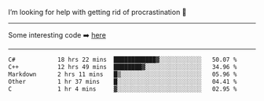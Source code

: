 I’m looking for help with getting rid of procrastination 🤔

-----

Some interesting code :arrow_right: [here](https://github.com/zhen8838/playground)

-----

<!--START_SECTION:waka-->

```txt
C#            18 hrs 22 mins  ████████████▓░░░░░░░░░░░░   50.07 %
C++           12 hrs 49 mins  ████████▓░░░░░░░░░░░░░░░░   34.96 %
Markdown      2 hrs 11 mins   █▒░░░░░░░░░░░░░░░░░░░░░░░   05.96 %
Other         1 hr 37 mins    █░░░░░░░░░░░░░░░░░░░░░░░░   04.41 %
C             1 hr 4 mins     ▓░░░░░░░░░░░░░░░░░░░░░░░░   02.95 %
```

<!--END_SECTION:waka-->

<!--
**zhen8838/zhen8838** is a ✨ _special_ ✨ repository because its `README.md` (this file) appears on your GitHub profile.

Here are some ideas to get you started:

- 🔭 I’m currently working on ...
- 🌱 I’m currently learning ...
- 👯 I’m looking to collaborate on ...
 ...
- 💬 Ask me about ...
- 📫 How to reach me: ...
- 😄 Pronouns: ...
- ⚡ Fun fact: ...
-->
